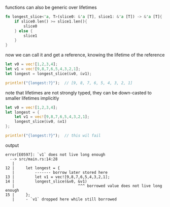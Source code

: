 functions can also be generic over lifetimes

```rust
fn longest_slice<'a, T>(slice0: &'a [T], slice1: &'a [T]) -> &'a [T]{
    if slice0.len() >= slice1.len(){
        slice0
    } else {
        slice1
    }
}
```

now we can call it and get a reference, knowing the lifetime of the reference

```rust
let v0 = vec![1,2,3,4];
let v1 = vec![9,8,7,6,5,4,3,2,1];
let longest = longest_slice(&v0, &v1);

println!("{longest:?}");  // [9, 8, 7, 6, 5, 4, 3, 2, 1]
```

note that lifetimes are not strongly typed, they can be down-casted to smaller lifetimes implicitly

```rust
let v0 = vec![1,2,3,4];
let longest = {
    let v1 = vec![9,8,7,6,5,4,3,2,1];
    longest_slice(&v0, &v1)
};

println!("{longest:?}");  // this wil fail
```

output
```
error[E0597]: `v1` does not live long enough
  --> src/main.rs:14:28
   |
12 |     let longest = {
   |         ------- borrow later stored here
13 |         let v1 = vec![9,8,7,6,5,4,3,2,1];
14 |         longest_slice(&v0, &v1)
   |                            ^^^ borrowed value does not live long enough
15 |     };
   |     - `v1` dropped here while still borrowed
```

